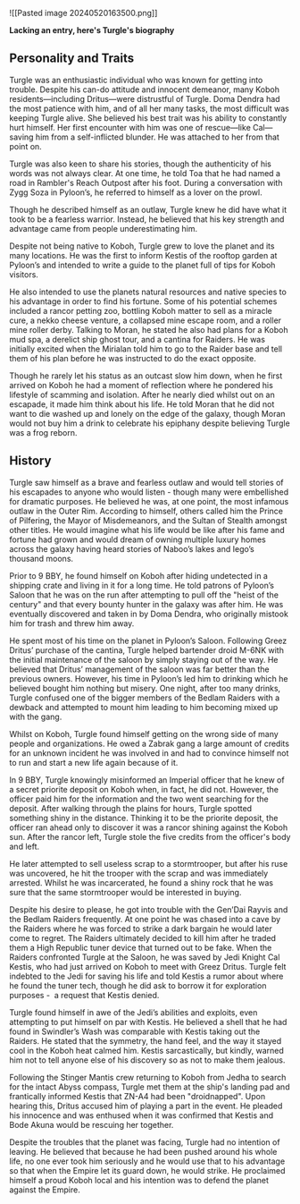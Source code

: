 ![[Pasted image 20240520163500.png]]

**Lacking an entry, here's Turgle's biography**

## Personality and Traits

Turgle was an enthusiastic individual who was known for getting into trouble. Despite his can-do attitude and innocent demeanor, many Koboh residents—including Dritus—were distrustful of Turgle. Doma Dendra had the most patience with him, and of all her many tasks, the most difficult was keeping Turgle alive. She believed his best trait was his ability to constantly hurt himself. Her first encounter with him was one of rescue—like Cal—saving him from a self-inflicted blunder. He was attached to her from that point on.

Turgle was also keen to share his stories, though the authenticity of his words was not always clear. At one time, he told Toa that he had named a road in Rambler's Reach Outpost after his foot. During a conversation with Zygg Soza in Pyloon’s, he referred to himself as a lover on the prowl.

Though he described himself as an outlaw, Turgle knew he did have what it took to be a fearless warrior. Instead, he believed that his key strength and advantage came from people underestimating him.

Despite not being native to Koboh, Turgle grew to love the planet and its many locations. He was the first to inform Kestis of the rooftop garden at Pyloon’s and intended to write a guide to the planet full of tips for Koboh visitors.

He also intended to use the planets natural resources and native species to his advantage in order to find his fortune. Some of his potential schemes included a rancor petting zoo, bottling Koboh matter to sell as a miracle cure, a nekko cheese venture, a collapsed mine escape room, and a roller mine roller derby. Talking to Moran, he stated he also had plans for a Koboh mud spa, a derelict ship ghost tour, and a cantina for Raiders. He was initially excited when the Mirialan told him to go to the Raider base and tell them of his plan before he was instructed to do the exact opposite.

Though he rarely let his status as an outcast slow him down, when he first arrived on Koboh he had a moment of reflection where he pondered his lifestyle of scamming and isolation. After he nearly died whilst out on an escapade, it made him think about his life. He told Moran that he did not want to die washed up and lonely on the edge of the galaxy, though Moran would not buy him a drink to celebrate his epiphany despite believing Turgle was a frog reborn.

## History

Turgle saw himself as a brave and fearless outlaw and would tell stories of his escapades to anyone who would listen - though many were embellished for dramatic purposes. He believed he was, at one point, the most infamous outlaw in the Outer Rim. According to himself, others called him the Prince of Pilfering, the Mayor of Misdemeanors, and the Sultan of Stealth amongst other titles. He would imagine what his life would be like after his fame and fortune had grown and would dream of owning multiple luxury homes across the galaxy having heard stories of Naboo’s lakes and Iego’s thousand moons.

Prior to 9 BBY, he found himself on Koboh after hiding undetected in a shipping crate and living in it for a long time. He told patrons of Pyloon’s Saloon that he was on the run after attempting to pull off the "heist of the century" and that every bounty hunter in the galaxy was after him. He was eventually discovered and taken in by Doma Dendra, who originally mistook him for trash and threw him away.

He spent most of his time on the planet in Pyloon’s Saloon. Following Greez Dritus’ purchase of the cantina, Turgle helped bartender droid M-6NK with the initial maintenance of the saloon by simply staying out of the way. He believed that Dritus’ management of the saloon was far better than the previous owners. However, his time in Pyloon’s led him to drinking which he believed bought him nothing but misery. One night, after too many drinks, Turgle confused one of the bigger members of the Bedlam Raiders with a dewback and attempted to mount him leading to him becoming mixed up with the gang.

Whilst on Koboh, Turgle found himself getting on the wrong side of many people and organizations. He owed a Zabrak gang a large amount of credits for an unknown incident he was involved in and had to convince himself not to run and start a new life again because of it. 

In 9 BBY, Turgle knowingly misinformed an Imperial officer that he knew of a secret priorite deposit on Koboh when, in fact, he did not. However, the officer paid him for the information and the two went searching for the deposit. After walking through the plains for hours, Turgle spotted something shiny in the distance. Thinking it to be the priorite deposit, the officer ran ahead only to discover it was a rancor shining against the Koboh sun. After the rancor left, Turgle stole the five credits from the officer's body and left.

He later attempted to sell useless scrap to a stormtrooper, but after his ruse was uncovered, he hit the trooper with the scrap and was immediately arrested. Whilst he was incarcerated, he found a shiny rock that he was sure that the same stormtrooper would be interested in buying.

Despite his desire to please, he got into trouble with the Gen’Dai Rayvis and the Bedlam Raiders frequently. At one point he was chased into a cave by the Raiders where he was forced to strike a dark bargain he would later come to regret. The Raiders ultimately decided to kill him after he traded them a High Republic tuner device that turned out to be fake. When the Raiders confronted Turgle at the Saloon, he was saved by Jedi Knight Cal Kestis, who had just arrived on Koboh to meet with Greez Dritus. Turgle felt indebted to the Jedi for saving his life and told Kestis a rumor about where he found the tuner tech, though he did ask to borrow it for exploration purposes -  a request that Kestis denied.

Turgle found himself in awe of the Jedi’s abilities and exploits, even attempting to put himself on par with Kestis. He believed a shell that he had found in Swindler’s Wash was comparable with Kestis taking out the Raiders. He stated that the symmetry, the hand feel, and the way it stayed cool in the Koboh heat calmed him. Kestis sarcastically, but kindly, warned him not to tell anyone else of his discovery so as not to make them jealous.

Following the Stinger Mantis crew returning to Koboh from Jedha to search for the intact Abyss compass, Turgle met them at the ship's landing pad and frantically informed Kestis that ZN-A4 had been "droidnapped". Upon hearing this, Dritus accused him of playing a part in the event. He pleaded his innocence and was enthused when it was confirmed that Kestis and Bode Akuna would be rescuing her together.

Despite the troubles that the planet was facing, Turgle had no intention of leaving. He believed that because he had been pushed around his whole life, no one ever took him seriously and he would use that to his advantage so that when the Empire let its guard down, he would strike. He proclaimed himself a proud Koboh local and his intention was to defend the planet against the Empire.